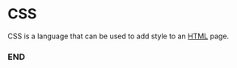 # CSS



CSS is a language that can be used to add style to an [HTML](/wiki/HTML) page.


### END